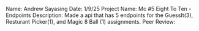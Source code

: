 Name: Andrew Sayasing
Date: 1/9/25
Project Name: Mc #5 Eight To Ten - Endpoints
Description: Made a api that has 5 endpoints for the GuessIt(3), Resturant Picker(1), and Magic 8 Ball (1) assignments.
Peer Review: